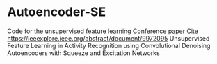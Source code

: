 # Autoencoder-SE
Code for the unsupervised feature learning Conference paper
Cite https://ieeexplore.ieee.org/abstract/document/9972095 
Unsupervised Feature Learning in Activity Recognition using Convolutional Denoising Autoencoders with Squeeze and Excitation Networks
